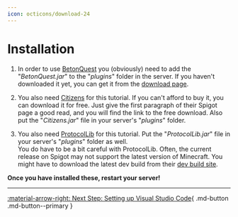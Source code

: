 ```yaml
---
icon: octicons/download-24
---
```

# Installation

1. In order to use [BetonQuest](../../../Downloads/index.md) you (obviously)
   need to add the "_BetonQuest.jar_" to the "_plugins_" folder in the server. If you haven't downloaded it yet, you can
   get it from the [download page](../../../Downloads/index.md).

2. You also need [Citizens](https://www.spigotmc.org/resources/13811/) for this
   tutorial. If you can't afford to buy it, you can download it for free.
   Just give the first paragraph of their Spigot page a good read, and you will find the link to the free download.
   Also put the "_Citizens.jar_" file in your server's "_plugins_" folder.

3. You also need [ProtocolLib](https://www.spigotmc.org/resources/1997/) for this
   tutorial. Put the "_ProtocolLib.jar_" file in your server's "_plugins_" folder as well.    
   You do have to be a bit careful with ProtocolLib. Often, the current release on Spigot may not support the latest version
   of Minecraft. You might have to download the latest dev build from their [dev build site](https://ci.dmulloy2.net/job/ProtocolLib/).

**Once you have installed these, restart your server!**

---
[:material-arrow-right: Next Step: Setting up Visual Studio Code](./Setting-up-VSCode.md){ .md-button .md-button--primary }

